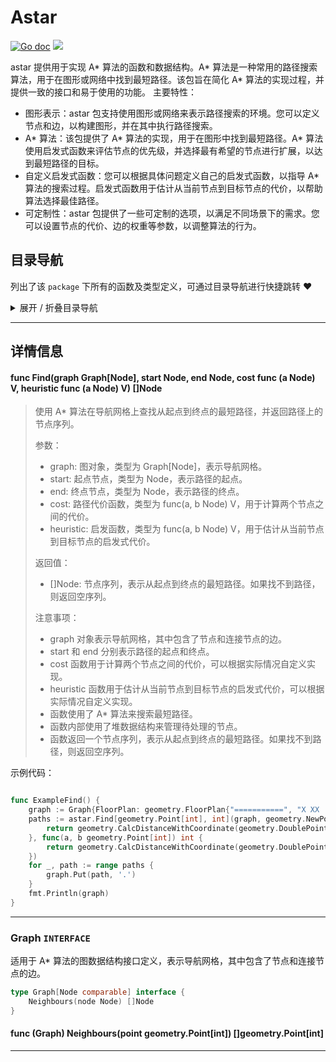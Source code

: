 # Astar

[![Go doc](https://img.shields.io/badge/go.dev-reference-brightgreen?logo=go&logoColor=white&style=flat)](https://pkg.go.dev/github.com/kercylan98/minotaur)
![](https://img.shields.io/badge/Email-kercylan@gmail.com-green.svg?style=flat)

astar 提供用于实现 A* 算法的函数和数据结构。A* 算法是一种常用的路径搜索算法，用于在图形或网络中找到最短路径。该包旨在简化 A* 算法的实现过程，并提供一致的接口和易于使用的功能。
主要特性：
  - 图形表示：astar 包支持使用图形或网络来表示路径搜索的环境。您可以定义节点和边，以构建图形，并在其中执行路径搜索。
  - A* 算法：该包提供了 A* 算法的实现，用于在图形中找到最短路径。A* 算法使用启发式函数来评估节点的优先级，并选择最有希望的节点进行扩展，以达到最短路径的目标。
  - 自定义启发式函数：您可以根据具体问题定义自己的启发式函数，以指导 A* 算法的搜索过程。启发式函数用于估计从当前节点到目标节点的代价，以帮助算法选择最佳路径。
  - 可定制性：astar 包提供了一些可定制的选项，以满足不同场景下的需求。您可以设置节点的代价、边的权重等参数，以调整算法的行为。


## 目录导航
列出了该 `package` 下所有的函数及类型定义，可通过目录导航进行快捷跳转 ❤️
<details>
<summary>展开 / 折叠目录导航</summary>


> 包级函数定义

|函数名称|描述
|:--|:--
|[Find](#Find)|使用 A* 算法在导航网格上查找从起点到终点的最短路径，并返回路径上的节点序列。


> 类型定义

|类型|名称|描述
|:--|:--|:--
|`INTERFACE`|[Graph](#struct_Graph)|适用于 A* 算法的图数据结构接口定义，表示导航网格，其中包含了节点和连接节点的边。

</details>


***
## 详情信息
#### func Find(graph Graph[Node], start Node, end Node, cost func (a Node)  V, heuristic func (a Node)  V) []Node
<span id="Find"></span>
> 使用 A* 算法在导航网格上查找从起点到终点的最短路径，并返回路径上的节点序列。
> 
> 参数：
>   - graph: 图对象，类型为 Graph[Node]，表示导航网格。
>   - start: 起点节点，类型为 Node，表示路径的起点。
>   - end: 终点节点，类型为 Node，表示路径的终点。
>   - cost: 路径代价函数，类型为 func(a, b Node) V，用于计算两个节点之间的代价。
>   - heuristic: 启发函数，类型为 func(a, b Node) V，用于估计从当前节点到目标节点的启发式代价。
> 
> 返回值：
>   - []Node: 节点序列，表示从起点到终点的最短路径。如果找不到路径，则返回空序列。
> 
> 注意事项：
>   - graph 对象表示导航网格，其中包含了节点和连接节点的边。
>   - start 和 end 分别表示路径的起点和终点。
>   - cost 函数用于计算两个节点之间的代价，可以根据实际情况自定义实现。
>   - heuristic 函数用于估计从当前节点到目标节点的启发式代价，可以根据实际情况自定义实现。
>   - 函数使用了 A* 算法来搜索最短路径。
>   - 函数内部使用了堆数据结构来管理待处理的节点。
>   - 函数返回一个节点序列，表示从起点到终点的最短路径。如果找不到路径，则返回空序列。

示例代码：
```go

func ExampleFind() {
	graph := Graph{FloorPlan: geometry.FloorPlan{"===========", "X XX  X   X", "X  X   XX X", "X XX      X", "X     XXX X", "X XX  X   X", "X XX  X   X", "==========="}}
	paths := astar.Find[geometry.Point[int], int](graph, geometry.NewPoint(1, 1), geometry.NewPoint(8, 6), func(a, b geometry.Point[int]) int {
		return geometry.CalcDistanceWithCoordinate(geometry.DoublePointToCoordinate(a, b))
	}, func(a, b geometry.Point[int]) int {
		return geometry.CalcDistanceWithCoordinate(geometry.DoublePointToCoordinate(a, b))
	})
	for _, path := range paths {
		graph.Put(path, '.')
	}
	fmt.Println(graph)
}

```

***
<span id="struct_Graph"></span>
### Graph `INTERFACE`
适用于 A* 算法的图数据结构接口定义，表示导航网格，其中包含了节点和连接节点的边。
```go
type Graph[Node comparable] interface {
	Neighbours(node Node) []Node
}
```
#### func (Graph) Neighbours(point geometry.Point[int])  []geometry.Point[int]
***
